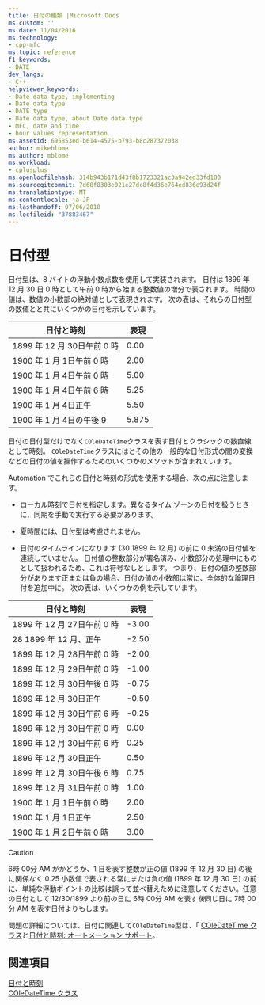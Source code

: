 ```yaml
---
title: 日付の種類 |Microsoft Docs
ms.custom: ''
ms.date: 11/04/2016
ms.technology:
- cpp-mfc
ms.topic: reference
f1_keywords:
- DATE
dev_langs:
- C++
helpviewer_keywords:
- Date data type, implementing
- Date data type
- DATE type
- Date data type, about Date data type
- MFC, date and time
- hour values representation
ms.assetid: 695853ed-b614-4575-b793-b8c287372038
author: mikeblome
ms.author: mblome
ms.workload:
- cplusplus
ms.openlocfilehash: 314b943b171d43f8b1723321ac3a942ed33fd100
ms.sourcegitcommit: 7d68f8303e021e27dc8f4d36e764ed836e93d24f
ms.translationtype: MT
ms.contentlocale: ja-JP
ms.lasthandoff: 07/06/2018
ms.locfileid: "37883467"
---
```

# <a name="date-type"></a>日付型
日付型は、8 バイトの浮動小数点数を使用して実装されます。 日付は 1899 年 12 月 30 日 0 時として午前 0 時から始まる整数値の増分で表されます。 時間の値は、数値の小数部の絶対値として表現されます。 次の表は、それらの日付型の数値とと共にいくつかの日付を示しています。  
  
|日付と時刻|表現|  
|-------------------|--------------------|  
|1899 年 12 月 30日午前 0 時|0.00|  
|1900 年 1 月 1日午前 0 時|2.00|  
|1900 年 1 月 4日午前 0 時|5.00|  
|1900 年 1 月 4日午前 6 時|5.25|  
|1900 年 1 月 4日正午|5.50|  
|1900 年 1 月 4日の午後 9|5.875|  
  
 日付の日付型だけでなく`COleDateTime`クラスを表す日付とクラシックの数直線として時刻。 `COleDateTime`クラスにはとその他の一般的な日付形式の間の変換などの日付の値を操作するためのいくつかのメソッドが含まれています。  
  
 Automation でこれらの日付と時刻の形式を使用する場合、次の点に注意します。  
  
-   ローカル時刻で日付を指定します。異なるタイム ゾーンの日付を扱うときに、同期を手動で実行する必要があります。  
  
-   夏時間には、日付型は考慮されません。  
  
-   日付のタイムラインになります (30 1899 年 12 月) の前に 0 未満の日付値を連続していません。 日付値の整数部分が署名済み、小数部分の処理中にものとして扱われるため、これは符号なしとします。 つまり、日付の値の整数部分があります正または負の場合、日付の値の小数部は常に、全体的な論理日付を追加中に。 次の表は、いくつかの例を示しています。  
  
|日付と時刻|表現|  
|-------------------|--------------------|  
|1899 年 12 月 27日午前 0 時|-3.00|  
|28 1899 年 12 月、正午|-2.50|  
|1899 年 12 月 28日午前 0 時|-2.00|  
|1899 年 12 月 29日午前 0 時|-1.00|  
|1899 年 12 月 30日午後 6 時|-0.75|  
|1899 年 12 月 30日正午|-0.50|  
|1899 年 12 月 30日午前 6 時|-0.25|  
|1899 年 12 月 30日午前 0 時|0.00|  
|1899 年 12 月 30日午前 6 時|0.25|  
|1899 年 12 月 30日正午|0.50|  
|1899 年 12 月 30日午後 6 時|0.75|  
|1899 年 12 月 31日午前 0 時|1.00|  
|1900 年 1 月 1日午前 0 時|2.00|  
|1900 年 1 月 1日正午|2.50|  
|1900 年 1 月 2日午前 0 時|3.00|  
  
> [!CAUTION]
>  6時 00分 AM がかどうか、1 日を表す整数が正の値 (1899 年 12 月 30 日) の後に関係なく 0.25 小数値で表される常にまたは負の値 (1899 年 12 月 30 日) の前に、単純な浮動ポイントの比較は誤って並べ替えために注意してください。任意の日付として 12/30/1899 より前の日に 6時 00分 AM を表す*後*同じ日に 7時 00分 AM を表す日付よりもします。  
  
 問題の詳細については、日付に関連して`COleDateTime`型は、「 [COleDateTime クラス](../atl-mfc-shared/reference/coledatetime-class.md)と[日付と時刻: オートメーション サポート](../atl-mfc-shared/date-and-time-automation-support.md)。  
  
## <a name="see-also"></a>関連項目  
 [日付と時刻](../atl-mfc-shared/date-and-time.md)   
 [COleDateTime クラス](../atl-mfc-shared/reference/coledatetime-class.md)

